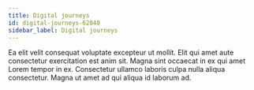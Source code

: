 ```yaml
---
title: Digital journeys
id: digital-journeys-62840
sidebar_label: Digital journeys
---
```


Ea elit velit consequat voluptate excepteur ut mollit. Elit qui amet aute consectetur exercitation est anim sit. Magna sint occaecat in ex qui amet Lorem tempor in ex. Consectetur ullamco laboris culpa nulla aliqua consectetur. Magna ut amet ad qui aliqua id laborum ad.

